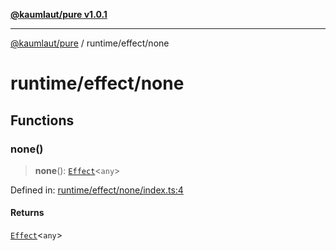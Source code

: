 [**@kaumlaut/pure v1.0.1**](../../README.md)

---

[@kaumlaut/pure](../../README.md) / runtime/effect/none

# runtime/effect/none

## Functions

### none()

> **none**(): [`Effect`](../effect.md#effect)\<`any`\>

Defined in: [runtime/effect/none/index.ts:4](https://github.com/maxkaemmerer/pure/blob/8cc9e48733272853b34466e69bd17655a52358bb/src/runtime/effect/none/index.ts#L4)

#### Returns

[`Effect`](../effect.md#effect)\<`any`\>
